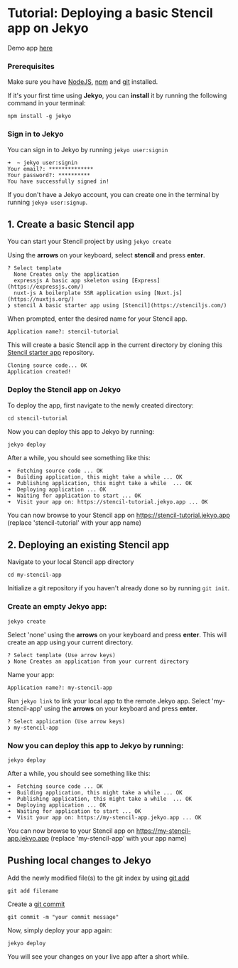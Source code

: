 # Tutorial: Deploying a basic Stencil app on Jekyo

Demo app [here](https://stencil-demo.jekyo.app/)

### Prerequisites

Make sure you have [NodeJS](https://nodejs.org/en/download/), [npm](https://docs.npmjs.com/downloading-and-installing-node-js-and-npm) and [git](https://github.com/git-guides/install-git) installed.

If it's your first time using **Jekyo**, you can **install** it by running the following command in your terminal:

`npm install -g jekyo`

### Sign in to Jekyo

You can sign in to Jekyo by running `jekyo user:signin`

```
➜  ~ jekyo user:signin 
Your email?: **************
Your password?: **********
You have successfully signed in!
```
If you don't have a Jekyo account, you can create one in the terminal by running `jekyo user:signup`. 

## 1. Create a basic Stencil app

You can start your Stencil project by using `jekyo create`

Using the **arrows** on your keyboard, select **stencil** and press **enter**.  
```
? Select template
  None Creates only the application
  expressjs A basic app skeleton using [Express](https://expressjs.com/)     
  nuxt-js A boilerplate SSR application using [Nuxt.js](https://nuxtjs.org/) 
❯ stencil A basic starter app using [Stencil](https://stenciljs.com/)
```
When prompted, enter the desired name for your Stencil app. 

`Application name?: stencil-tutorial`

This will create a basic Stencil app in the current directory by cloning this [Stencil starter app](https://github.com/jekyo/stencil-getting-started) repository.

```
Cloning source code... OK
Application created!
```

### Deploy the Stencil app on Jekyo

To deploy the app, first navigate to the newly created directory:

`cd stencil-tutorial`

Now you can deploy this app to Jekyo by running: 

`jekyo deploy`

After a while, you should see something like this:

```
➜  Fetching source code ... OK
➜  Building application, this might take a while ... OK
➜  Publishing application, this might take a while  ... OK
➜  Deploying application ... OK        
➜  Waiting for application to start ... OK
➜  Visit your app on: https://stencil-tutorial.jekyo.app ... OK
```

You can now browse to your Stencil app on https://stencil-tutorial.jekyo.app (replace 'stencil-tutorial' with your app name)

## 2. Deploying an existing Stencil app

Navigate to your local Stencil app directory

`cd my-stencil-app`

Initialize a git repository if you haven't already done so by running `git init`. 

### Create an empty Jekyo app:

`jekyo create` 

Select 'none' using the **arrows** on your keyboard and press **enter**. This will create an app using your current directory. 

```
? Select template (Use arrow keys)
❯ None Creates an application from your current directory
```

Name your app: 

`Application name?: my-stencil-app`

Run `jekyo link` to link your local app to the remote Jekyo app. Select 'my-stencil-app' using the **arrows** on your keyboard and press **enter**.

```
? Select application (Use arrow keys)
❯ my-stencil-app
```
### Now you can deploy this app to Jekyo by running: 

`jekyo deploy`

After a while, you should see something like this:

```
➜  Fetching source code ... OK
➜  Building application, this might take a while ... OK
➜  Publishing application, this might take a while  ... OK
➜  Deploying application ... OK        
➜  Waiting for application to start ... OK
➜  Visit your app on: https://my-stencil-app.jekyo.app ... OK
```

You can now browse to your Stencil app on https://my-stencil-app.jekyo.app (replace 'my-stencil-app' with your app name)

## Pushing local changes to Jekyo 

Add the newly modified file(s) to the git index by using [git add](https://www.atlassian.com/git/tutorials/saving-changes)

`git add filename`

Create a [git commit](https://github.com/git-guides/git-commit)

`git commit -m "your commit message"`

Now, simply deploy your app again:

`jekyo deploy`

You will see your changes on your live app after a short while. 